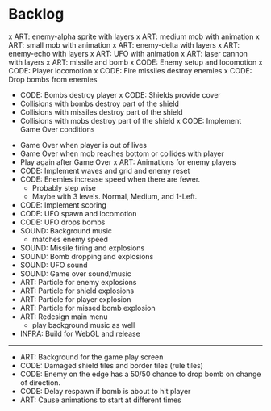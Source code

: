 # Backlog

x ART: enemy-alpha sprite with layers
x ART: medium mob with animation
x ART: small mob with animation
x ART: enemy-delta with layers
x ART: enemy-echo with layers
x ART: UFO with animation
x ART: laser cannon with layers
x ART: missile and bomb
x CODE: Enemy setup and locomotion
x CODE: Player locomotion
x CODE: Fire missiles destroy enemies
x CODE: Drop bombs from enemies
  - CODE: Bombs destroy player
x CODE: Shields provide cover
  - Collisions with bombs destroy part of the shield
  - Collisions with missiles destroy part of the shield
  - Collisions with mobs destroy part of the shield
x CODE: Implement Game Over conditions
  * Game Over when player is out of lives
  * Game Over when mob reaches bottom or collides with player
  * Play again after Game Over
x ART: Animations for enemy players
* CODE: Implement waves and grid and enemy reset
* CODE: Enemies increase speed when there are fewer.
  - Probably step wise
  - Maybe with 3 levels. Normal, Medium, and 1-Left.
* CODE: Implement scoring
* CODE: UFO spawn and locomotion
* CODE: UFO drops bombs
* SOUND: Background music
  -  matches enemy speed
* SOUND: Missile firing and explosions
* SOUND: Bomb dropping and explosions
* SOUND: UFO sound
* SOUND: Game over sound/music
* ART: Particle for enemy explosions
* ART: Particle for shield explosions
* ART: Particle for player explosion
* ART: Particle for missed bomb explosion
* ART: Redesign main menu
  - play background music as well
* INFRA: Build for WebGL and release
---
* ART: Background for the game play screen
* CODE: Damaged shield tiles and border tiles (rule tiles)
* CODE: Enemy on the edge has a 50/50 chance to drop bomb on change of direction.
* CODE: Delay respawn if bomb is about to hit player
* ART: Cause animations to start at different times
